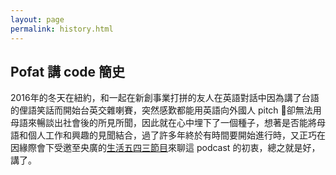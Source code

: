 ```yaml
---
layout: page
permalink: history.html
---
```


## Pofat 講 code 簡史

2016年的冬天在紐約，和一起在新創事業打拼的友人在英語對話中因為講了台語的俚語笑話而開始台英交雜喇賽，突然感歎都能用英語向外國人 pitch 卻無法用母語來暢談出社會後的所見所聞，因此就在心中埋下了一個種子，想著是否能將母語和個人工作和興趣的見聞結合，過了許多年終於有時間要開始進行時，又正巧在因緣際會下受邀至央廣的[生活五四三節目](https://www.rti.org.tw/radio/programMessageView/programId/1623/id/120231)來聊這 podcast 的初衷，總之就是好，講了。
